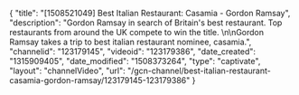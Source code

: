 {
    "title": "[1508521049] Best Italian Restaurant: Casamia - Gordon Ramsay",
    "description": "Gordon Ramsay in search of Britain's best restaurant. Top restaurants from around the UK compete to win the title. \n\nGordon Ramsay takes a trip to best italian restaurant nominee, casamia.",
    "channelid": "123179145",
    "videoid": "123179386",
    "date_created": "1315909405",
    "date_modified": "1508373264",
    "type": "captivate",
    "layout": "channelVideo",
    "url": "\/gcn-channel\/best-italian-restaurant-casamia-gordon-ramsay\/123179145-123179386"
}